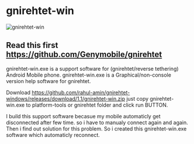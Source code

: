 # gnirehtet-win
![gnirehtet-win](https://github.com/rahul-amin/gnirehtet-windows/blob/master/gn.JPG?raw=true)
## Read this first https://github.com/Genymobile/gnirehtet

gnirehtet-win.exe is a support software for (gnirehtet/reverse tethering) Android Mobile phone.
gnirehtet-win.exe is a Graphical/non-console version help software for gnirehtet.

Download https://github.com/rahul-amin/gnirehtet-windows/releases/download/1.1/gnirehtet-win.zip
just  copy gnirehtet-win.exe to platform-tools or gnirehtet folder and click run BUTTON.


I build this support software becasue my mobile automaticly get disconnected after few time. so i have to manualy connect again and again. Then i find out solution for this problem. So i created this gnirehtet-win.exe software which automaticly reconnect.
